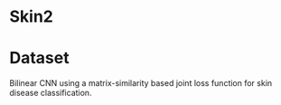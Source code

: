 # Skin2
# Dataset
Bilinear CNN using a matrix-similarity based joint loss function for skin disease classification.
